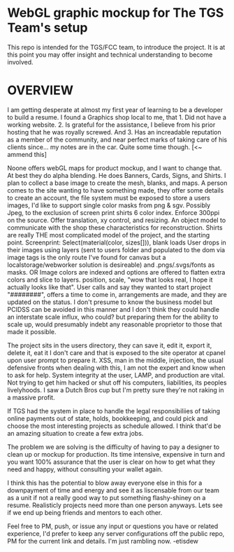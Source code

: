 # WebGL graphic mockup for The TGS Team's setup
This repo is intended for the TGS/FCC team, to introduce the project.
It is at this point you may offer insight and technical understanding to become involved.
# OVERVIEW
I am getting desperate at almost my first year of learning to be a developer to build a resume. I found a Graphics shop local to me, that 1. Did not have a working website. 2. Is grateful for the assistance, I believe from his prior hosting that he was royally screwed. And 3. Has an increadable reputation as a member of the community, and near perfect marks of taking care of his clients since... my notes are in the car. Quite some time though. [<~ ammend this]

Noone offers webGL maps for product mockup, and I want to change that. At best they do alpha blending.
He does Banners, Cards, Signs, and Shirts. I plan to collect a base image to create the mesh, blanks, and maps.
A person comes to the site wanting to have something made, they offer some details to create an account, the file system must be exposed to store a users images, I'd like to support single color masks from png & sgv. Possibly Jpeg, to the exclusion of screen print shirts 6 color index. Enforce 300ppi on the source. Offer translation, xy control, and resizing. An object model to communicate with the shop these characteristics for reconstruction. Shirts are really THE most complicated model of the project, and the starting point.
Screenprint:
Select(material(color, sizes[])), blank loads
User drops in their images using layers (sent to users folder and populated to the dom via image tags is the only route I've found for canvas but a localstorage/webworker solution is desireable) and .pngs/.svgs/fonts as masks. OR Image colors are indexed and options are offered to flatten extra colors and slice to layers. position, scale, "wow that looks real, I hope it actually looks like that".
User calls and say they wanted to start project "########", offers a time to come in, arrangements are made, and they are updated on the status. I don't presume to know the business model but PCIDSS can be avoided in this manner and I don't think they could handle an interstate scale influx, who could? but preparing them for the ability to scale up, would presumably indebt any reasonable proprietor to those that made it possible.

The project sits in the users directory, they can save it, edit it, export it, delete it, eat it I don't care and that is exposed to the site operator at cpanel upon user prompt to prepare it. XSS, man in the middle, injection, the usual defensive fronts when dealing with this, I am not the expert and know when to ask for help. System integrity at the user, LAMP, and production are vital. Not trying to get him hacked or shut off his computers, liabilities, its peoples livelyhoods. I saw a Dutch Bros cup but I'm pretty sure they're not raking in a massive profit.

If TGS had the system in place to handle the legal responsibiliies of taking online payments out of state, holds, bookkeeping, and could pick and choose the most interesting projects as schedule allowed. I think that'd be an amazing situation to create a few extra jobs.

The problem we are solving is the difficulty of having to pay a designer to clean up or mockup for production. Its time intensive, expensive in turn and you want 100% assurance that the user is clear on how to get what they need and happy, without consulting your wallet again.

I think this has the potential to blow away everyone else in this for a downpayment of time and energy and see it as liscensable from our team as a unit if not a really good way to put something flashy-shiney on a resume. Realisticly projects need more than one person anyways. Lets see if we end up being friends and mentors to each other.

Feel free to PM, push, or issue any input or questions you have or related experience, I'd prefer to keep any server configurations off the public repo, PM for the current link and details. I'm just rambling now. -etisdew
